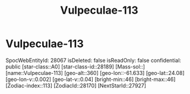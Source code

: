 ﻿---
title: "Vulpeculae-113"
location: [24.08,-61.633,360]
type: Station
tags:
- astro/Star

---

# Vulpeculae-113

SpocWebEntityId: 28067
isDeleted: false
isReadOnly: false
confidential: public
[star-class::A0]
[star-class-id::28189]
[Mass-sol::]
[name::Vulpeculae-113]
[geo-alt::360]
[geo-lon::-61.633]
[geo-lat::24.08]
[geo-lon-v::0.002]
[geo-lat-v::0.04]
[bright-min::46]
[bright-max::46]
[Zodiac-index::113]
[ZodiacId::28170]
[NextStarId::27927]

